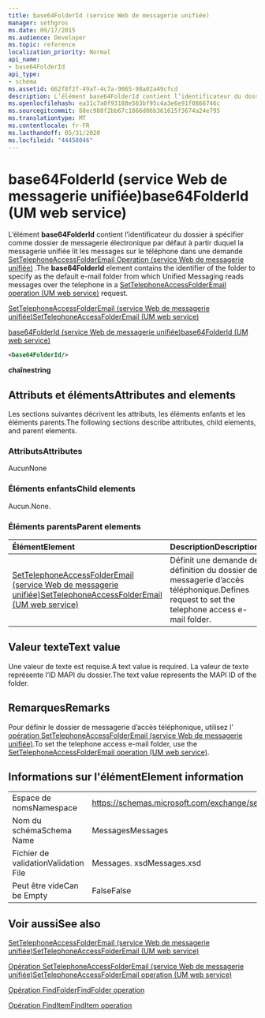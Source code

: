 ```yaml
---
title: base64FolderId (service Web de messagerie unifiée)
manager: sethgros
ms.date: 09/17/2015
ms.audience: Developer
ms.topic: reference
localization_priority: Normal
api_name:
- base64FolderId
api_type:
- schema
ms.assetid: 662f8f2f-49a7-4c7a-9065-98a02a49cfcd
description: L’élément base64FolderId contient l’identificateur du dossier à spécifier comme dossier de messagerie électronique par défaut à partir duquel la messagerie unifiée lit les messages sur le téléphone dans une demande SetTelephoneAccessFolderEmail Operation (service Web de messagerie unifiée).
ms.openlocfilehash: ea31c7a0f93188e563bf95c4a3e6e91f0866746c
ms.sourcegitcommit: 88ec988f2bb67c1866d06b361615f3674a24e795
ms.translationtype: MT
ms.contentlocale: fr-FR
ms.lasthandoff: 05/31/2020
ms.locfileid: "44458046"
---
```

# <a name="base64folderid-um-web-service"></a><span data-ttu-id="f9034-103">base64FolderId (service Web de messagerie unifiée)</span><span class="sxs-lookup"><span data-stu-id="f9034-103">base64FolderId (UM web service)</span></span>

<span data-ttu-id="f9034-104">L’élément **base64FolderId** contient l’identificateur du dossier à spécifier comme dossier de messagerie électronique par défaut à partir duquel la messagerie unifiée lit les messages sur le téléphone dans une demande [SetTelephoneAccessFolderEmail Operation (service Web de messagerie unifiée)](settelephoneaccessfolderemail-operation-um-web-service.md) .</span><span class="sxs-lookup"><span data-stu-id="f9034-104">The **base64FolderId** element contains the identifier of the folder to specify as the default e-mail folder from which Unified Messaging reads messages over the telephone in a [SetTelephoneAccessFolderEmail operation (UM web service)](settelephoneaccessfolderemail-operation-um-web-service.md) request.</span></span> 
  
[<span data-ttu-id="f9034-105">SetTelephoneAccessFolderEmail (service Web de messagerie unifiée)</span><span class="sxs-lookup"><span data-stu-id="f9034-105">SetTelephoneAccessFolderEmail (UM web service)</span></span>](settelephoneaccessfolderemail-um-web-service.md)
  
[<span data-ttu-id="f9034-106">base64FolderId (service Web de messagerie unifiée)</span><span class="sxs-lookup"><span data-stu-id="f9034-106">base64FolderId (UM web service)</span></span>](base64folderid-um-web-service.md)
  
```xml
<base64FolderId/>
```

 <span data-ttu-id="f9034-107">**chaîne**</span><span class="sxs-lookup"><span data-stu-id="f9034-107">**string**</span></span>
## <a name="attributes-and-elements"></a><span data-ttu-id="f9034-108">Attributs et éléments</span><span class="sxs-lookup"><span data-stu-id="f9034-108">Attributes and elements</span></span>

<span data-ttu-id="f9034-109">Les sections suivantes décrivent les attributs, les éléments enfants et les éléments parents.</span><span class="sxs-lookup"><span data-stu-id="f9034-109">The following sections describe attributes, child elements, and parent elements.</span></span>
  
### <a name="attributes"></a><span data-ttu-id="f9034-110">Attributs</span><span class="sxs-lookup"><span data-stu-id="f9034-110">Attributes</span></span>

<span data-ttu-id="f9034-111">Aucun</span><span class="sxs-lookup"><span data-stu-id="f9034-111">None</span></span>
  
### <a name="child-elements"></a><span data-ttu-id="f9034-112">Éléments enfants</span><span class="sxs-lookup"><span data-stu-id="f9034-112">Child elements</span></span>

<span data-ttu-id="f9034-113">Aucun.</span><span class="sxs-lookup"><span data-stu-id="f9034-113">None.</span></span>
  
### <a name="parent-elements"></a><span data-ttu-id="f9034-114">Éléments parents</span><span class="sxs-lookup"><span data-stu-id="f9034-114">Parent elements</span></span>

|<span data-ttu-id="f9034-115">**Élément**</span><span class="sxs-lookup"><span data-stu-id="f9034-115">**Element**</span></span>|<span data-ttu-id="f9034-116">**Description**</span><span class="sxs-lookup"><span data-stu-id="f9034-116">**Description**</span></span>|
|:-----|:-----|
|[<span data-ttu-id="f9034-117">SetTelephoneAccessFolderEmail (service Web de messagerie unifiée)</span><span class="sxs-lookup"><span data-stu-id="f9034-117">SetTelephoneAccessFolderEmail (UM web service)</span></span>](settelephoneaccessfolderemail-um-web-service.md) <br/> |<span data-ttu-id="f9034-118">Définit une demande de définition du dossier de messagerie d’accès téléphonique.</span><span class="sxs-lookup"><span data-stu-id="f9034-118">Defines request to set the telephone access e-mail folder.</span></span>  <br/> |
   
## <a name="text-value"></a><span data-ttu-id="f9034-119">Valeur texte</span><span class="sxs-lookup"><span data-stu-id="f9034-119">Text value</span></span>

<span data-ttu-id="f9034-120">Une valeur de texte est requise.</span><span class="sxs-lookup"><span data-stu-id="f9034-120">A text value is required.</span></span> <span data-ttu-id="f9034-121">La valeur de texte représente l’ID MAPI du dossier.</span><span class="sxs-lookup"><span data-stu-id="f9034-121">The text value represents the MAPI ID of the folder.</span></span>
  
## <a name="remarks"></a><span data-ttu-id="f9034-122">Remarques</span><span class="sxs-lookup"><span data-stu-id="f9034-122">Remarks</span></span>

<span data-ttu-id="f9034-123">Pour définir le dossier de messagerie d’accès téléphonique, utilisez l' [opération SetTelephoneAccessFolderEmail (service Web de messagerie unifiée)](settelephoneaccessfolderemail-operation-um-web-service.md).</span><span class="sxs-lookup"><span data-stu-id="f9034-123">To set the telephone access e-mail folder, use the [SetTelephoneAccessFolderEmail operation (UM web service)](settelephoneaccessfolderemail-operation-um-web-service.md).</span></span>
  
## <a name="element-information"></a><span data-ttu-id="f9034-124">Informations sur l'élément</span><span class="sxs-lookup"><span data-stu-id="f9034-124">Element information</span></span>

|||
|:-----|:-----|
|<span data-ttu-id="f9034-125">Espace de noms</span><span class="sxs-lookup"><span data-stu-id="f9034-125">Namespace</span></span>  <br/> |https://schemas.microsoft.com/exchange/services/2006/messages  <br/> |
|<span data-ttu-id="f9034-126">Nom du schéma</span><span class="sxs-lookup"><span data-stu-id="f9034-126">Schema Name</span></span>  <br/> |<span data-ttu-id="f9034-127">Messages</span><span class="sxs-lookup"><span data-stu-id="f9034-127">Messages</span></span>  <br/> |
|<span data-ttu-id="f9034-128">Fichier de validation</span><span class="sxs-lookup"><span data-stu-id="f9034-128">Validation File</span></span>  <br/> |<span data-ttu-id="f9034-129">Messages. xsd</span><span class="sxs-lookup"><span data-stu-id="f9034-129">Messages.xsd</span></span>  <br/> |
|<span data-ttu-id="f9034-130">Peut être vide</span><span class="sxs-lookup"><span data-stu-id="f9034-130">Can be Empty</span></span>  <br/> |<span data-ttu-id="f9034-131">False</span><span class="sxs-lookup"><span data-stu-id="f9034-131">False</span></span>  <br/> |
   
## <a name="see-also"></a><span data-ttu-id="f9034-132">Voir aussi</span><span class="sxs-lookup"><span data-stu-id="f9034-132">See also</span></span>



[<span data-ttu-id="f9034-133">SetTelephoneAccessFolderEmail (service Web de messagerie unifiée)</span><span class="sxs-lookup"><span data-stu-id="f9034-133">SetTelephoneAccessFolderEmail (UM web service)</span></span>](settelephoneaccessfolderemail-um-web-service.md)
  
[<span data-ttu-id="f9034-134">Opération SetTelephoneAccessFolderEmail (service Web de messagerie unifiée)</span><span class="sxs-lookup"><span data-stu-id="f9034-134">SetTelephoneAccessFolderEmail operation (UM web service)</span></span>](settelephoneaccessfolderemail-operation-um-web-service.md)
  
[<span data-ttu-id="f9034-135">Opération FindFolder</span><span class="sxs-lookup"><span data-stu-id="f9034-135">FindFolder operation</span></span>](findfolder-operation.md)
  
[<span data-ttu-id="f9034-136">Opération FindItem</span><span class="sxs-lookup"><span data-stu-id="f9034-136">FindItem operation</span></span>](finditem-operation.md)

